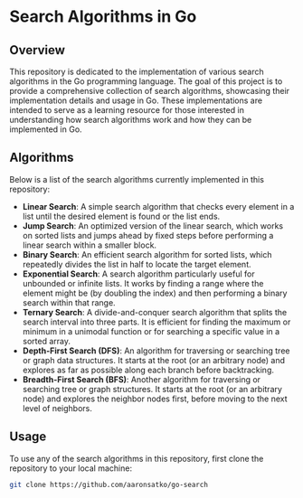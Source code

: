 # Search Algorithms in Go

## Overview

This repository is dedicated to the implementation of various search algorithms in the Go programming language. The goal of this project is to provide a comprehensive collection of search algorithms, showcasing their implementation details and usage in Go. These implementations are intended to serve as a learning resource for those interested in understanding how search algorithms work and how they can be implemented in Go.

## Algorithms

Below is a list of the search algorithms currently implemented in this repository:

- **Linear Search**: A simple search algorithm that checks every element in a list until the desired element is found or the list ends.
- **Jump Search**: An optimized version of the linear search, which works on sorted lists and jumps ahead by fixed steps before performing a linear search within a smaller block.
- **Binary Search**: An efficient search algorithm for sorted lists, which repeatedly divides the list in half to locate the target element.
- **Exponential Search**: A search algorithm particularly useful for unbounded or infinite lists. It works by finding a range where the element might be (by doubling the index) and then performing a binary search within that range.
- **Ternary Search**: A divide-and-conquer search algorithm that splits the search interval into three parts. It is efficient for finding the maximum or minimum in a unimodal function or for searching a specific value in a sorted array.
- **Depth-First Search (DFS)**: An algorithm for traversing or searching tree or graph data structures. It starts at the root (or an arbitrary node) and explores as far as possible along each branch before backtracking.
- **Breadth-First Search (BFS)**: Another algorithm for traversing or searching tree or graph structures. It starts at the root (or an arbitrary node) and explores the neighbor nodes first, before moving to the next level of neighbors.

## Usage

To use any of the search algorithms in this repository, first clone the repository to your local machine:

```bash
git clone https://github.com/aaronsatko/go-search